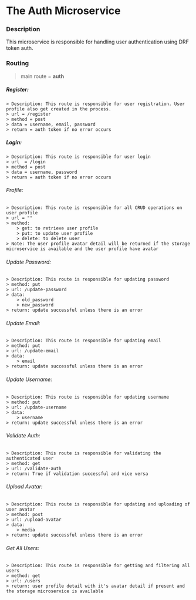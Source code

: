 # The Auth Microservice

### Description

This microservice is responsible for handling user authentication using DRF token auth.

### Routing

> main route = **auth**

##### Register:
    > Description: This route is responsible for user registration. User profile also get created in the process.
    > url = /register
    > method = post
    > data = username, email, password
    > return = auth token if no error occurs

##### Login:
    > Description: This route is responsible for user login
    > url  = /login
    > method = post
    > data = username, password
    > return = auth token if no error occurs

###### Profile:
    > Description: This route is responsible for all CRUD operations on user profile
    > url = ""
    > method: 
        > get: to retrieve user profile
        > put: to update user profile
        > delete: to delete user
    > Note: The user profile avatar detail will be returned if the storage microservice is available and the user profile have avatar  

###### Update Password:
    > Description: This route is responsible for updating password
    > method: put
    > url: /update-password
    > data:
        > old_password
        > new_password
    > return: update successful unless there is an error

###### Update Email:
    > Description: This route is responsible for updating email
    > method: put
    > url: /update-email
    > data:
        > email
    > return: update successful unless there is an error

###### Update Username:
    > Description: This route is responsible for updating username
    > method: put
    > url: /update-username
    > data:
        > username
    > return: update successful unless there is an error

######  Validate Auth:
    > Description: This route is responsible for validating the authenticated user
    > method: get
    > url: /validate-auth
    > return: True if validation successful and vice versa


###### Upload Avatar:
    > Description: This route is responsible for updating and uploading of user avatar
    > method: post
    > url: /upload-avatar
    > data:
        > media
    > return: update successful unless there is an error
###### Get All Users:
    > Description: This route is responsible for getting and filtering all users
    > method: get
    > url: /users
    > return: user profile detail with it's avatar detail if present and the storage microservice is available